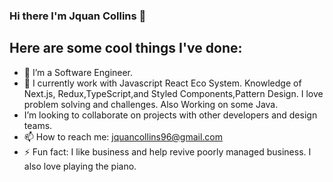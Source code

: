 ### Hi there I'm Jquan Collins 👋



##                             Here are some cool things I've done:

- 🔭 I’m a Software Engineer.
- 🌱 I currently work with Javascript React Eco System. Knowledge of Next.js, Redux,TypeScript,and Styled Components,Pattern Design. I love problem solving and challenges. Also Working on some Java.
- I’m looking to collaborate on projects with other developers and design teams.
- 📫 How to reach me: jquancollins96@gmail.com
- ⚡ Fun fact: I like business and help revive poorly managed business. I also love playing the piano.
